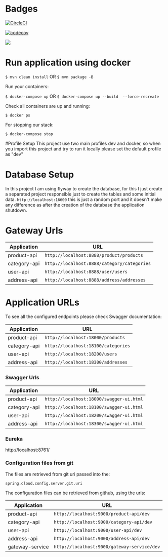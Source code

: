 # Badges

[![CircleCI](https://circleci.com/gh/abalzan/ecommerce-microservices.svg?style=svg)](https://circleci.com/gh/abalzan/ecommerce-microservices)

[![codecov](https://codecov.io/gh/abalzan/ecommerce-microservices/branch/master/graph/badge.svg)](https://codecov.io/gh/abalzan/ecommerce-microservices)

<a href="https://codeclimate.com/github/abalzan/ecommerce-microservices/maintainability"><img src="https://api.codeclimate.com/v1/badges/93e3fea017ac2189d186/maintainability" /></a>

# Run application using docker

```$ mvn clean install```
OR
```$ mvn package -B```

Run your containers:

```$ docker-compose up```
OR
```$ docker-compose up --build  --force-recreate```

Check all containers are up and running:

```$ docker ps```

For stopping our stack:

```$ docker-compose stop```

#Profile Setup
This project use two main profiles dev and docker, so when you import this project and try to run it locally please set the default profile as "dev"

# Database Setup
In this project I am using flyway to create the database, for this I just create a separated project
 responsible just to create the tables and some initial data.
```http://localhost:16600``` this is just a random port and it doesn't make any difference as after 
the creation of the database the application shutdown.

# Gateway Urls
| Application | URL |
| --- | --- |
| product-api | ```http://localhost:8888/product/products``` |
| category-api  | ```http://localhost:8888/category/categories``` |
| user-api  | ```http://localhost:8888/user/users``` |
| address-api  | ```http://localhost:8888/address/addresses``` |


# Application URLs
To see all the configured endpoints please check Swagger documentation:

| Application | URL |
| --- | --- |
| product-api | ```http://localhost:18000/products``` |
| category-api  | ```http://localhost:18100/categories``` |
| user-api  | ```http://localhost:18200/users``` |
| address-api  | ```http://localhost:18300/addresses``` |

### Swagger Urls

| Application | URL |
| --- | --- |
| product-api | ```http://localhost:18000/swagger-ui.html``` |
| category-api  | ```http://localhost:18100/swagger-ui.html``` |
| user-api  | ```http://localhost:18200/swagger-ui.html``` |
| address-api  | ```http://localhost:18300/swagger-ui.html``` |


### Eureka
http://localhost:8761/

### Configuration files from git
The files are retrieved from git uri passed into the:
```
spring.cloud.config.server.git.uri
```
The configuration files can be retrieved from github, using the urls:

| Application | URL |
| --- | --- |
| product-api | ```http://localhost:9000/product-api/dev``` |
| category-api  | ```http://localhost:9000/category-api/dev``` |
| user-api  | ```http://localhost:9000/user-api/dev``` |
| address-api  | ```http://localhost:9000/address-api/dev``` |
| gateway-service  | ```http://localhost:9000/gateway-service/dev``` |

